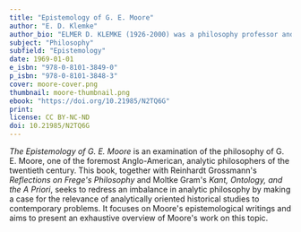 ```yaml
---
title: "Epistemology of G. E. Moore"
author: "E. D. Klemke"
author_bio: "ELMER D. KLEMKE (1926-2000) was a philosophy professor and chair of the philosophy department at Roosevelt University and a professor of philosophy at Iowa State University. He received his Ph.D. from Northwestern University in 1960."
subject: "Philosophy"
subfield: "Epistemology"
date: 1969-01-01
e_isbn: "978-0-8101-3849-0"
p_isbn: "978-0-8101-3848-3"
cover: moore-cover.png
thumbnail: moore-thumbnail.png
ebook: "https://doi.org/10.21985/N2TQ6G"
print:
license: CC BY-NC-ND
doi: 10.21985/N2TQ6G
---
```

_The Epistemology of G. E. Moore_ is an examination of the philosophy of G. E. Moore, one of the foremost Anglo-American, analytic philosophers of the twentieth century. This book, together with Reinhardt Grossmann's _Reflections on Frege's Philosophy_ and Moltke Gram's _Kant, Ontology, and the A Priori_, seeks to redress an imbalance in analytic philosophy by making a case for the relevance of analytically oriented historical studies to contemporary problems. It focuses on Moore's epistemological writings and aims to present an exhaustive overview of Moore's work on this topic.
